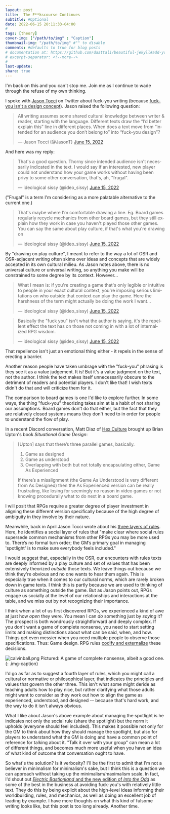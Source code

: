 ```yaml
---
layout: post
title:  The F**kscourse Continues
subtitle: #Optional
date: 2022-06-15 20:11:33-04:00
#
tags: [theory]
cover-img: ["/path/to/img" : "Caption"]
thumbnail-img: "/path/to/img" #"" to disable
comments: #defaults to true for blog posts
# documentation at: https://github.com/daattali/beautiful-jekyll#add-your-own-content
# excerpt-separator: <!--more-->
#
last-update: 
share: true
---
```

I'm back on this and you can't stop me. Join me as I continue to wade through the refuse of my own thinking.

I spoke with [Jason Tocci](https://pretendo.games/) on Twitter about fuck-you writing (because [fuck-you isn't a design concept](https://todistantlands.github.io/2022/06/15/fk-you-is-a-writing-concept.html)). Jason raised the following question:

<blockquote class="twitter-tweet" data-conversation="none"><p lang="en" dir="ltr">All writing assumes some shared cultural knowledge between writer &amp; reader, starting with the language. Different texts draw the “I’d better explain this” line in different places. When does a text move from “intended for an audience you don’t belong to” into “fuck-you design”?</p>&mdash; Jason Tocci (@JasonT) <a href="https://twitter.com/JasonT/status/1537110683434852356?ref_src=twsrc%5Etfw">June 15, 2022</a></blockquote> <script async src="https://platform.twitter.com/widgets.js" charset="utf-8"></script>

And here was my reply:

<blockquote class="twitter-tweet" data-conversation="none" data-dnt="true"><p lang="en" dir="ltr">That&#39;s a good question. Thorny since intended audience isn&#39;t necessarily indicated in the text. I would say if an interested, new player could not understand how your game works without having been privy to some other conversation, that&#39;s, ah, &quot;frugal&quot;.</p>&mdash; ideological sissy (@ideo_sissy) <a href="https://twitter.com/ideo_sissy/status/1537119003092602881?ref_src=twsrc%5Etfw">June 15, 2022</a></blockquote> <script async src="https://platform.twitter.com/widgets.js" charset="utf-8"></script>

("Frugal" is a term I'm considering as a more palatable alternative to the current one.)

<blockquote class="twitter-tweet" data-conversation="none" data-dnt="true"><p lang="en" dir="ltr">That&#39;s maybe where I&#39;m comfortable drawing a line. Eg. Board games regularly recycle mechanics from other board games, but they still explain how they work in case you haven&#39;t played those other games. You can say the same about play culture, if that&#39;s what you&#39;re drawing on</p>&mdash; ideological sissy (@ideo_sissy) <a href="https://twitter.com/ideo_sissy/status/1537119732100472834?ref_src=twsrc%5Etfw">June 15, 2022</a></blockquote> <script async src="https://platform.twitter.com/widgets.js" charset="utf-8"></script>

By "drawing on play culture", I meant to refer to the way a lot of OSR and OSR-adjacent writing often skims over ideas and concepts that are widely accepted in its own cultural milieu. As Jason notes above, there is no universal culture or universal writing, so anything you make will be constrained to some degree by its context. However...

<blockquote class="twitter-tweet" data-conversation="none" data-dnt="true"><p lang="en" dir="ltr">What I mean is: if you&#39;re creating a game that&#39;s only legible or intuitive to people in your exact cultural context, you&#39;re imposing serious limitations on who outside that context can play the game. Here the harshness of the term might actually be doing the work I want...</p>&mdash; ideological sissy (@ideo_sissy) <a href="https://twitter.com/ideo_sissy/status/1537120610156953601?ref_src=twsrc%5Etfw">June 15, 2022</a></blockquote> <script async src="https://platform.twitter.com/widgets.js" charset="utf-8"></script>

<blockquote class="twitter-tweet" data-conversation="none" data-dnt="true"><p lang="en" dir="ltr">Basically the &quot;fuck you&quot; isn&#39;t what the author is saying, it&#39;s the repellent effect the text has on those not coming in with a lot of internalized RPG wisdom.</p>&mdash; ideological sissy (@ideo_sissy) <a href="https://twitter.com/ideo_sissy/status/1537120961622851584?ref_src=twsrc%5Etfw">June 15, 2022</a></blockquote> <script async src="https://platform.twitter.com/widgets.js" charset="utf-8"></script>

That repellence isn't just an emotional thing either - it repels in the sense of erecting a barrier. 

Another reason people have taken umbrage with the "fuck-you" phrasing is they see it as a value judgement. It is! But it's a value judgment on the text, not the author. I think the text makes itself unnecessarily obscure to the detriment of readers and potential players. I don't like that! I wish texts didn't do that and will criticize them for it.

The comparison to board games is one I'd like to explore further. In some ways, the thing "fuck-you" theorizing takes aim at is a habit of not sharing our assumptions. Board games don't do that either, but the fact that they are relatively closed systems means they don't need to in order for people to understand the flow of play.

In a recent Discord conversation, Matt Diaz of [Hex Culture](https://hexculture.com/) brought up Brian Upton's book *Situational Game Design*:

> \[Upton\] says that there’s three parallel games, basically.
>1. Game as designed
>2. Game as understood  
>3. Overlapping with both but not totally encapsulating either, Game As Experienced
> 
> If there’s a misalignment (the Game As Understood is very different from As Designed) then the As Experienced version can be really frustrating, like losing for seemingly no reason in video games or not knowing procedurally what to do next in a board game.

I will posit that RPGs require a greater degree of player investment in aligning these different version specifically because of the high degree of ambiguity in they involve by their nature.

Meanwhile, back in April Jason Tocci wrote about his [three layers of rules](https://pretendo.games/2022/04/15/three-layers-of-rpg-rules/). Here, he identifies a social layer of rules that "make clear where social rules supersede common mechanisms from other RPGs you may be more used to. There’s no formal turn order; the GM’s primary goal in managing 'spotlight' is to make sure everybody feels included."

I would suggest that, especially in the OSR, our encounters with rules texts are deeply informed by a play culture and set of values that has been extensively theorized _outside_ those texts. We leave things out because we think they're obvious and no one wants to hear them again. This is especially true when it comes to our cultural norms, which are rarely broken down in game texts. I think this is partly because we are used to thinking of culture as something outside the game. But as Jason points out, RPGs engage us socially at the level of our relationships and interactions at the table, and we miss out by not recognizing their importance.

I think when a lot of us first discovered RPGs, we experienced a kind of awe at just how _open_ they were. You mean I can _do_ something just by _saying_ it? The prospect is both wondrously straightforward and deeply complex. If you don't want a game of complete nonsense, you need to start setting limits and making distinctions about what can be said, when, and how. Things get even messier when you need multiple people to observe those specifications. Thus: Game design. RPG rules [codify and externalize](https://www.necropraxis.com/2022/05/31/towards-objective-prosthetics/) these decisions.

![calvinball.png](calvinball.png)
Pictured: A game of complete nonsense, albeit a good one.
{: .img-caption}

I'd go as far as to suggest a fourth layer of rules, which you might call a cultural or normative or philosophical layer, that indicates the principles and values that govern the other three. This isn't what some might deride as teaching adults how to play nice, but rather clarifying what those adults might want to consider as they work out how to align the game as experienced, understood, and designed -- because that's hard work, and the way to do it isn't always obvious.

What I like about Jason's above example about managing the spotlight is he indicates not only the social rule (share the spotlight) but the norm it upholds (everyone should feel included). This makes it possible not only for the GM to think about how they should manage the spotlight, but also for players to understand what the GM is doing and have a common point of reference for talking about it. "Talk it over with your group" can mean a lot of different things, and becomes much more useful when you have an idea of what kind of outcome that conversation ought to have.

So what's the solution? Is it verbosity? I'll be the first to admit that I'm not a believer in minimalism for minimalism's sake, but I think this is a question we can approach without taking up the minimalism/maximalism scale. In fact, I'd shout out [_Electric Bastionland_ and the new edition of _Into the Odd_](https://www.bastionland.com/) as some of the best in the business at avoiding fuck-you's with relatively little text. They do this by being explicit about the high-level ideas informing their worldbuilding, rules, and mechanics, as well as doing an excellent job of leading by example. I have more thoughts on what this kind of fulsome writing looks like, but this post is too long already. Another time.